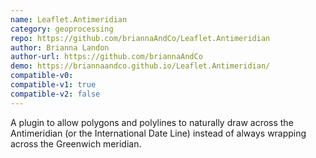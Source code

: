 ```yaml
---
name: Leaflet.Antimeridian
category: geoprocessing
repo: https://github.com/briannaAndCo/Leaflet.Antimeridian
author: Brianna Landon
author-url: https://github.com/briannaAndCo
demo: https://briannaandco.github.io/Leaflet.Antimeridian/
compatible-v0:
compatible-v1: true
compatible-v2: false
---
```


A plugin to allow polygons and polylines to naturally draw across the Antimeridian (or the International Date Line) instead of always wrapping across the Greenwich meridian.
